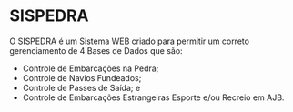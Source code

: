<!DOCTYPE html>
   <h1>SISPEDRA</h1>
   <p>O SISPEDRA é um Sistema WEB criado para permitir um correto gerenciamento de 4 Bases de Dados que são:</p>  
    <ul>
    <li>Controle de Embarcações na Pedra;</li>
    <li>Controle de Navios Fundeados;</li>
    <li>Controle de Passes de Saída; e</li>
    <li>Controle de Embarcações Estrangeiras Esporte e/ou Recreio em AJB.</li>
   </ul>
</body>
</html>